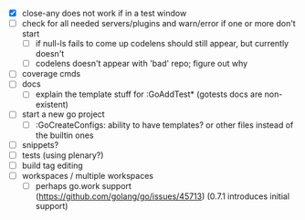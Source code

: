 - [x] close-any does not work if in a test window
- [ ] check for all needed servers/plugins and warn/error if one or more don't start
  - [ ] if null-ls fails to come up codelens should still appear, but currently doesn't
  - [ ] codelens doesn't appear with 'bad' repo; figure out why
- [ ] coverage cmds
- [ ] docs
  - [ ] explain the template stuff for :GoAddTest\* (gotests docs are non-existent)
- [ ] start a new go project
  - [ ] :GoCreateConfigs: ability to have templates? or other files instead of the builtin ones
- [ ] snippets?
- [ ] tests (using plenary?)
- [ ] build tag editing
- [ ] workspaces / multiple workspaces
  - [ ] perhaps go.work support (https://github.com/golang/go/issues/45713) (0.7.1 introduces initial support)
